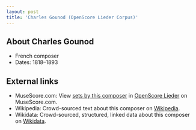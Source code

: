 ```yaml
---
layout: post
title: 'Charles Gounod (OpenScore Lieder Corpus)'
---
```


## About Charles Gounod

- French composer
- Dates: 1818–1893

## External links

- MuseScore.com: View [sets by this composer] in [OpenScore Lieder] on MuseScore.com.
- Wikipedia: Crowd-sourced text about this composer on [Wikipedia].
- Wikidata: Crowd-sourced, structured, linked data about this composer on [Wikidata].

[Wikipedia]: https://en.wikipedia.org/wiki/Charles_Gounod
[Wikidata]: https://www.wikidata.org/wiki/Q180278
[sets by this composer]: https://musescore.com/openscore-lieder-corpus/sets?order=title&text=Gounod,+Charles
[OpenScore Lieder]: https://musescore.com/openscore-lieder-corpus

